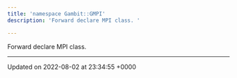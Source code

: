 ```yaml
---
title: 'namespace Gambit::GMPI'
description: 'Forward declare MPI class. '

---
```







Forward declare MPI class. 






-------------------------------

Updated on 2022-08-02 at 23:34:55 +0000